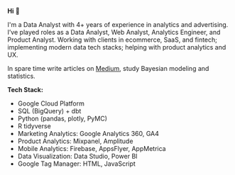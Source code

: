 **Hi** 👋

I'm a Data Analyst with 4+ years of experience in analytics and advertising. I’ve played roles as a Data Analyst, Web Analyst, Analytics Engineer, and Product Analyst. Working with clients in ecommerce, SaaS, and fintech; implementing modern data tech stacks; helping with product analytics and UX.

In spare time write articles on [Medium](medium.com/@ivan_toriya), study Bayesian modeling and statistics.

**Tech Stack:**

* Google Cloud Platform
* SQL (BigQuery) + dbt
* Python (pandas, plotly, PyMC)
* R tidyverse
* Marketing Analytics: Google Analytics 360, GA4
* Product Analytics: Mixpanel, Amplitude
* Mobile Analytics: Firebase, AppsFlyer, AppMetrica
* Data Visualization: Data Studio, Power BI
* Google Tag Manager: HTML, JavaScript
